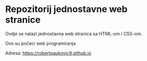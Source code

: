 # Repozitorij jednostavne web stranice 

Ovdje se nalazi jednostavna web stranica sa HTML-om i CSS-om.   

Ovo su počeci web programiranja

Adresa: https://robertpaukovic9.github.io
